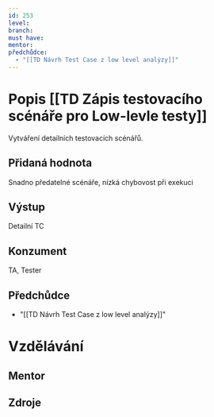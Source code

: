 ```yaml
---
id: 253
level: 
branch: 
must have: 
mentor: 
předchůdce: 
  - "[[TD Návrh Test Case z low level analýzy]]"
---
```



# Popis [[TD Zápis testovacího scénáře pro Low-levle testy]]
Vytváření detailních testovacích scénářů.

## Přidaná hodnota
Snadno předatelné scénáře, nízká chybovost při exekuci

## Výstup
Detailní TC

## Konzument
TA, Tester

## Předchůdce

  - "[[TD Návrh Test Case z low level analýzy]]"

# Vzdělávání


## Mentor


## Zdroje